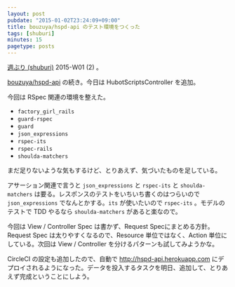 ```yaml
---
layout: post
pubdate: "2015-01-02T23:24:09+09:00"
title: bouzuya/hspd-api のテスト環境をつくった
tags: [shuburi]
minutes: 15
pagetype: posts
---
```

[週ぶり (shuburi)][shuburi] 2015-W01 (2)  。

[bouzuya/hspd-api][] の続き。今日は HubotScriptsController を追加。

今回は RSpec 関連の環境を整えた。

- `factory_girl_rails`
- `guard-rspec`
- `guard`
- `json_expressions`
- `rspec-its`
- `rspec-rails`
- `shoulda-matchers`

まだ足りないような気もするけど、とりあえず、気づいたものを足している。

アサーション関連で言うと `json_expressions` と `rspec-its` と `shoulda-matchers` は要る。レスポンスのテストをいちいち書くのはつらいので `json_expressions` でなんとかする。`its` が使いたいので `rspec-its` 。モデルのテストで TDD やるなら `shoulda-matchers` があると楽なので。

今回は View / Controller Spec は書かず、Request Specにまとめる方針。Request Spec は太りやすくなるので、Resource 単位ではなく、Action 単位にしている。次回は View / Controller を分けるパターンも試してみようかな。

CircleCI の設定も追加したので、自動で http://hspd-api.herokuapp.com にデプロイされるようになった。データを投入するタスクを明日、追加して、とりあえず完成ということにしよう。

[shuburi]: http://shuburi.org
[bouzuya/hspd-api]: https://github.com/bouzuya/hspd-api
